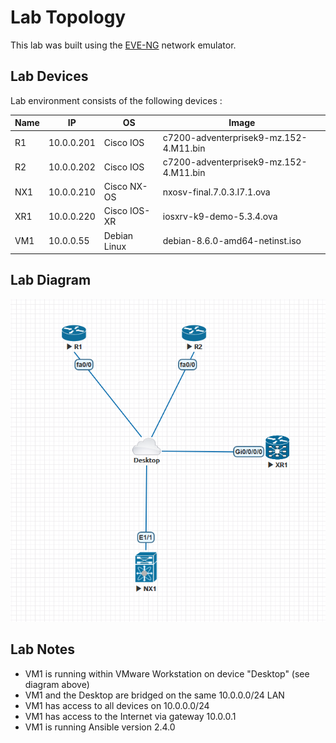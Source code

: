 # Lab Topology

This lab was built using the [EVE-NG](http://www.eve-ng.net) network emulator.

## Lab Devices

Lab environment consists of the following devices :

| Name  | IP         | OS            | Image                                     | 
| ----  | ---------- | ------------- | ----------------------------------------- |
| R1    | 10.0.0.201 | Cisco IOS     | c7200-adventerprisek9-mz.152-4.M11.bin    |
| R2    | 10.0.0.202 | Cisco IOS     | c7200-adventerprisek9-mz.152-4.M11.bin    |
| NX1   | 10.0.0.210 | Cisco NX-OS   | nxosv-final.7.0.3.I7.1.ova                |
| XR1   | 10.0.0.220 | Cisco IOS-XR  | iosxrv-k9-demo-5.3.4.ova                  |
| VM1   | 10.0.0.55  | Debian Linux  | debian-8.6.0-amd64-netinst.iso            |

## Lab Diagram

![Lab](https://github.com/netesc/ipspace/blob/master/lab/lab.png)

## Lab Notes

- VM1 is running within VMware Workstation on device "Desktop" (see diagram above)  
- VM1 and the Desktop are bridged on the same 10.0.0.0/24 LAN
- VM1 has access to all devices on 10.0.0.0/24
- VM1 has access to the Internet via gateway 10.0.0.1
- VM1 is running Ansible version 2.4.0
